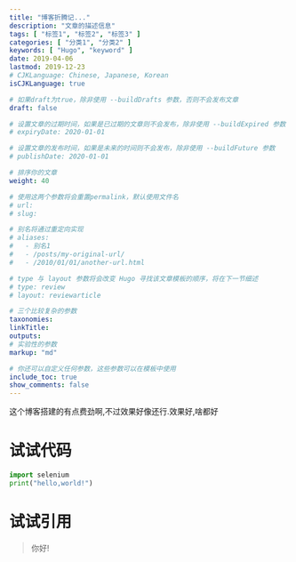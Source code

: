 ```yaml
---
title: "博客折腾记..."
description: "文章的描述信息"
tags: [ "标签1", "标签2", "标签3" ]
categories: [ "分类1", "分类2" ]
keywords: [ "Hugo", "keyword" ]
date: 2019-04-06
lastmod: 2019-12-23
# CJKLanguage: Chinese, Japanese, Korean
isCJKLanguage: true

# 如果draft为true，除非使用 --buildDrafts 参数，否则不会发布文章
draft: false

# 设置文章的过期时间，如果是已过期的文章则不会发布，除非使用 --buildExpired 参数
# expiryDate: 2020-01-01

# 设置文章的发布时间，如果是未来的时间则不会发布，除非使用 --buildFuture 参数
# publishDate: 2020-01-01

# 排序你的文章
weight: 40

# 使用这两个参数将会重置permalink，默认使用文件名
# url: 
# slug: 

# 别名将通过重定向实现
# aliases:
#   - 别名1
#   - /posts/my-original-url/
#   - /2010/01/01/another-url.html

# type 与 layout 参数将会改变 Hugo 寻找该文章模板的顺序，将在下一节细述
# type: review
# layout: reviewarticle

# 三个比较复杂的参数
taxonomies:
linkTitle: 
outputs:
# 实验性的参数
markup: "md"

# 你还可以自定义任何参数，这些参数可以在模板中使用
include_toc: true
show_comments: false
---
```


这个博客搭建的有点费劲啊,不过效果好像还行.效果好,啥都好

# 试试代码
```python
import selenium
print("hello,world!")
```

# 试试引用

> 你好!
